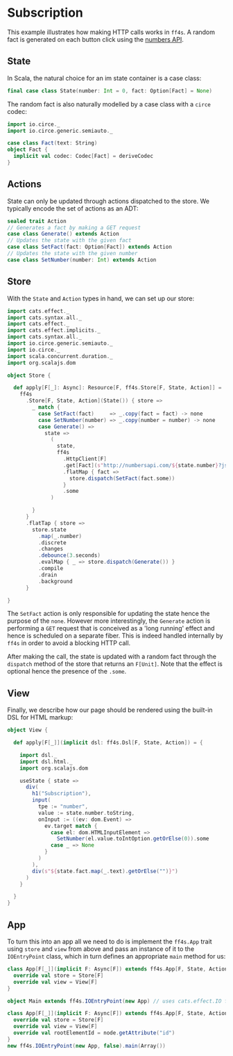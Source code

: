 # Subscription

This example illustrates how making HTTP calls works in `ff4s`. A random fact is generated
on each button click using the [numbers API](http://numbersapi.com/#42).

## State

In Scala, the natural choice for an im state container is a case class:

```scala mdoc:js:shared
final case class State(number: Int = 0, fact: Option[Fact] = None)
```

The random fact is also naturally modelled by a case class with a `circe` codec:

```scala mdoc:js:shared
import io.circe._
import io.circe.generic.semiauto._

case class Fact(text: String)
object Fact {
  implicit val codec: Codec[Fact] = deriveCodec
}
```

## Actions

State can only be updated through actions dispatched to the store.
We typically encode the set of actions as an ADT:

```scala mdoc:js:shared
sealed trait Action
// Generates a fact by making a GET request
case class Generate() extends Action
// Updates the state with the given fact
case class SetFact(fact: Option[Fact]) extends Action
// Updates the state with the given number
case class SetNumber(number: Int) extends Action
```

## Store

With the `State` and `Action` types in hand, we can set up our store:

```scala mdoc:js:shared
import cats.effect._
import cats.syntax.all._
import cats.effect._
import cats.effect.implicits._
import cats.syntax.all._
import io.circe.generic.semiauto._
import io.circe._
import scala.concurrent.duration._
import org.scalajs.dom

object Store {

  def apply[F[_]: Async]: Resource[F, ff4s.Store[F, State, Action]] =
    ff4s
      .Store[F, State, Action](State()) { store =>
        _ match {
          case SetFact(fact)     => _.copy(fact = fact) -> none
          case SetNumber(number) => _.copy(number = number) -> none
          case Generate() =>
            state =>
              (
                state,
                ff4s
                  .HttpClient[F]
                  .get[Fact](s"http://numbersapi.com/${state.number}?json")
                  .flatMap { fact =>
                    store.dispatch(SetFact(fact.some))
                  }
                  .some
              )

        }
      }
      .flatTap { store =>
        store.state
          .map(_.number)
          .discrete
          .changes
          .debounce(3.seconds)
          .evalMap { _ => store.dispatch(Generate()) }
          .compile
          .drain
          .background
      }

}
```

The `SetFact` action is only responsible for updating the state hence the purpose of the `none`. However more interestingly,
the `Generate` action is performing a `GET` request that is conceived as a 'long running' effect and hence is scheduled on a separate fiber.
This is indeed handled internally by `ff4s` in order to avoid a blocking HTTP call.

After making the call, the state is updated
with a random fact through the `dispatch` method of the store that returns an `F[Unit]`. Note that the effect is optional hence the presence of the `.some`.

## View

Finally, we describe how our page should be rendered using the built-in DSL
for HTML markup:

```scala mdoc:js:shared
object View {

  def apply[F[_]](implicit dsl: ff4s.Dsl[F, State, Action]) = {

    import dsl._
    import dsl.html._
    import org.scalajs.dom

    useState { state =>
      div(
        h1("Subscription"),
        input(
          tpe := "number",
          value := state.number.toString,
          onInput := ((ev: dom.Event) =>
            ev.target match {
              case el: dom.HTMLInputElement =>
                SetNumber(el.value.toIntOption.getOrElse(0)).some
              case _ => None
            }
          )
        ),
        div(s"${state.fact.map(_.text).getOrElse("")}")
      )
    }

  }
}
```

## App

To turn this into an app all we need to do is implement the `ff4s.App`
trait using `store` and `view` from above and pass an
instance of it to the `IOEntryPoint` class, which in turn defines an
appropriate `main` method for us:

```scala mdoc:js:compile-only
class App[F[_]](implicit F: Async[F]) extends ff4s.App[F, State, Action] {
  override val store = Store[F]
  override val view = View[F]
}

object Main extends ff4s.IOEntryPoint(new App) // uses cats.effect.IO for F
```

```scala mdoc:js:invisible
class App[F[_]](implicit F: Async[F]) extends ff4s.App[F, State, Action] {
  override val store = Store[F]
  override val view = View[F]
  override val rootElementId = node.getAttribute("id")
}
new ff4s.IOEntryPoint(new App, false).main(Array())
```
